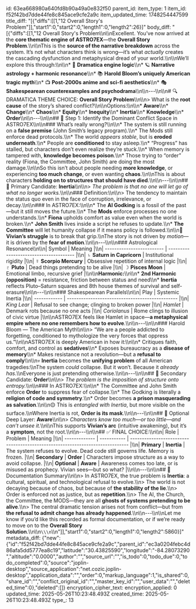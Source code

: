 id: 63ea668980a640fd8b90a49a0e832f50
parent_id: 
item_type: 1
item_id: f52f42bd7dde44fe8c845ace9cfe2a9c
item_updated_time: 1748254447599
title_diff: "[{\"diffs\":[[1,\"12 Overall Story's Problem\"]],\"start1\":0,\"start2\":0,\"length1\":0,\"length2\":26}]"
body_diff: "[{\"diffs\":[[1,\"12 Overall Story's Problem\\\n\\\nExcellent. You’ve now arrived at the **core thematic engine of ASTRO7EX**—the **Overall Story Problem**.\\\n\\\nThis is the **source of the narrative breakdown** across the system. It’s not what characters think is wrong—it’s what *actually* creates the cascading dysfunction and metaphysical dread of your world.\\\n\\\nWe’ll explore this through:\\\n\\\n* 🧠 **Dramatica engine logic**\\\n* 🪐 **Narrative astrology + harmonic resonance**\\\n* 📚 **Harold Bloom’s uniquely American tragic myth**\\\n* 📺 **Post-2000s anime and sci-fi aesthetics**\\\n* 🎭 **Shakespearean counterexamples and psychodrama**\\\n\\\n---\\\n\\\n# 🔍 DRAMATICA THEME CHOICE: **Overall Story Problem**\\\n\\\n> What is the **root cause** of the story’s shared conflict?\\\n\\\nOptions:\\\n\\\n* **Aware**\\\n* **Change**\\\n* **Chaos**\\\n* **Equity**\\\n* **Inequity**\\\n* **Inertia**\\\n* **Knowledge**\\\n* **Order**\\\n\\\n---\\\n\\\n## 🧱 Step 1: Identify the Dominant Conflict Space in ASTRO7EX\\\n\\\n### What’s really wrong?\\\n\\\n* The system is still running on a **false premise** (John Smith’s legacy program).\\\n* The Mods still enforce dead protocols.\\\n* The world *appears stable*, but is **eroded underneath**.\\\n* People are **conditioned** to stay asleep.\\\n* “Progress” has stalled, but characters don’t even realize they’re stuck.\\\n* When memory is tampered with, **knowledge becomes poison**.\\\n* Those trying to “order” reality (Fiona, the Committee, John Smith) are doing the most damage.\\\n\\\nSo this isn’t about people needing **more knowledge**, or experiencing **too much change**, or even wanting **chaos**.\\\n\\\nThis is about characters **holding on to structures that should have died**.\\\n\\\n---\\\n\\\n## 🥇 Primary Candidate: **Inertia**\\\n\\\n> *The problem is that no one will let go of what no longer works.*\\\n\\\n### Definition:\\\n\\\n> The tendency to maintain the status quo even in the face of corruption, irrelevance, or decay.\\\n\\\n### In ASTRO7EX:\\\n\\\n* The **AI Godking** is a fossil of the past—but it still moves the future.\\\n* The **Mods** enforce processes no one understands.\\\n* **Fiona** upholds comfort as value even when the world is broken.\\\n* **John Smith** lives inside a script he refuses to update.\\\n* **The Committee** will let humanity collapse if it means policy is followed.\\\n\\\n🔩 **Vivian’s struggle** is to break that grip.\\\nThe story is not driven by *motion*—it is driven by the **fear of motion**.\\\n\\\n---\\\n\\\n### Astrological Resonance\\\n\\\n| Symbol                    | Meaning                                |\\\n| ------------------------- | -------------------------------------- |\\\n| ♄ **Saturn in Capricorn** | Institutional rigidity                 |\\\n| ☿ **Scorpio Mercury**     | Obsessive repetition of internal logic |\\\n| ♇ **Pluto**               | Dead things pretending to be alive     |\\\n| ☽ **Pisces Moon**         | Emotional limbo, recursive grief       |\\\n\\\n**Harmonic:**\\\n\\\n* **2nd Harmonic (opposition)** = resistance, friction between status and need\\\n* **Inertia** reflects Pluto–Saturn squares and 8th house themes of survival and self-erasure\\\n\\\n---\\\n\\\n### Shakespearean Parallels\\\n\\\n| Play         | Systemic Inertia                                |\\\n| ------------ | ----------------------------------------------- |\\\n| *King Lear*  | Refusal to see change; clinging to broken power |\\\n| *Hamlet*     | Denmark rots because no one acts                |\\\n| *Coriolanus* | Rome clings to illusion of civic virtue         |\\\n\\\nASTRO7EX feels like Hamlet in space—**a metaphysical empire where no one remembers how to evolve**.\\\n\\\n---\\\n\\\n### Harold Bloom — The American Myth\\\n\\\n> “We are a people addicted to forgetting, conditioned to mythologize the very forces that oppress us.”\\\n\\\nASTRO7EX is deeply American in how it:\\\n\\\n* Critiques faith, comfort, and control as **sedatives**\\\n* Exposes bureaucracy as a **disease of memory**\\\n* Makes resistance not a revolution—but a **refusal to comply**\\\n\\\n💀 **Inertia** becomes the **unifying problem** of all American tragedies:\\\nThe system *could* collapse. But it won’t. Because it *already has*.\\\nEveryone is just pretending otherwise.\\\n\\\n---\\\n\\\n## 🥈 Secondary Candidate: **Order**\\\n\\\n> *The problem is the imposition of structure onto entropy.*\\\n\\\n### In ASTRO7EX:\\\n\\\n* The Committee and John Smith enforce **Order** to suppress fear of collapse.\\\n* The Godking is literally a **religion of code and symmetry**.\\\n* Order becomes **a prison masquerading as salvation**.\\\n\\\n🟡 This is *entangled with Inertia*, but more visible on the surface.\\\nWhere Inertia is rot, **Order is its mask**.\\\n\\\n---\\\n\\\n## 🥉 Optional Deep Layer: **Aware**\\\n\\\n> *Characters know too much—or too little—and can’t unsee it.*\\\n\\\nThis supports **Vivian’s arc** (intuitive awakening), but it’s a **symptom**, not the root.\\\n\\\n---\\\n\\\n## ✅ FINAL CHOICE:\\\n\\\n| Role          | Problem     | Meaning                                                                       |\\\n| ------------- | ----------- | ----------------------------------------------------------------------------- |\\\n| **Primary**   | **Inertia** | The system refuses to evolve. Dead code still governs life. Memory is frozen. |\\\n| **Secondary** | **Order**   | Characters impose structure as a way to avoid collapse.                       |\\\n| **Optional**  | **Aware**   | Awareness comes too late, or is misused as prophecy. Vivian sees—but so what? |\\\n\\\n---\\\n\\\n## 📌 Documentation Summary\\\n\\\n> In ASTRO7EX, the true problem is **Inertia**: a cultural, spiritual, and technological refusal to evolve.\\\n> The world is not decaying because of chaos, but because of **the stability of the lie**.\\\n> Order is enforced not as justice, but as **repetition**.\\\n> The AI, the Church, the Committee, the MODS—they are all **ghosts of systems pretending to be alive**.\\\n> The central dramatic tension arises not from conflict—but from **the refusal to admit change has already happened**.\\\n\\\n---\\\n\\\nLet me know if you’d like this recorded as formal documentation, or if we’re ready to move on to the **Overall Story Solution**.\\\n\\\n```\\\n```\\\n\"]],\"start1\":0,\"start2\":0,\"length1\":0,\"length2\":5860}]"
metadata_diff: {"new":{"id":"f52f42bd7dde44fe8c845ace9cfe2a9c","parent_id":"ec3a0204febc4d86afa5dd5777ea8c19","latitude":"30.43825590","longitude":"-84.28073290","altitude":"0.0000","author":"","source_url":"","is_todo":0,"todo_due":0,"todo_completed":0,"source":"joplin-desktop","source_application":"net.cozic.joplin-desktop","application_data":"","order":0,"markup_language":1,"is_shared":0,"share_id":"","conflict_original_id":"","master_key_id":"","user_data":"","deleted_time":0},"deleted":[]}
encryption_cipher_text: 
encryption_applied: 0
updated_time: 2025-05-26T10:23:48.493Z
created_time: 2025-05-26T10:23:48.493Z
type_: 13